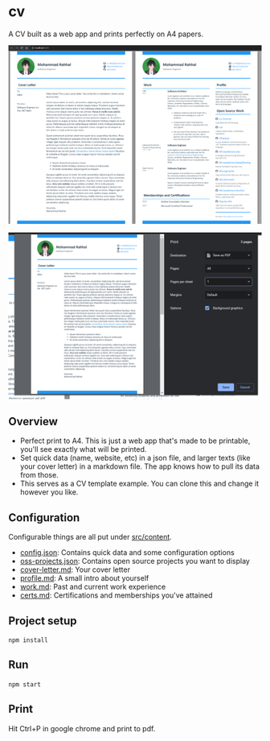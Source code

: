 # cv

A CV built as a web app and prints perfectly on A4 papers.

![img](pics/ss.png)

![img](pics/ss-print.png)

## Overview

- Perfect print to A4. This is just a web app that's made to be printable, you'll see exactly what will be printed.
- Set quick data (name, website, etc) in a json file, and larger texts (like your cover letter) in a markdown file. The app knows how to pull its data from those.
- This serves as a CV template example. You can clone this and change it however you like.

## Configuration

Configurable things are all put under [src/content](src/content).

- [config.json](src/content/config.json): Contains quick data and some configuration options
- [oss-projects.json](src/content/oss-projects.json): Contains open source projects you want to display
- [cover-letter.md](src/content/cover-letter.md): Your cover letter
- [profile.md](src/content/profile.md): A small intro about yourself
- [work.md](src/content/work.md): Past and current work experience
- [certs.md](src/content/certs.md): Certifications and memberships you've attained

## Project setup
```
npm install
```

## Run
```
npm start
```

## Print

Hit Ctrl+P in google chrome and print to pdf.
